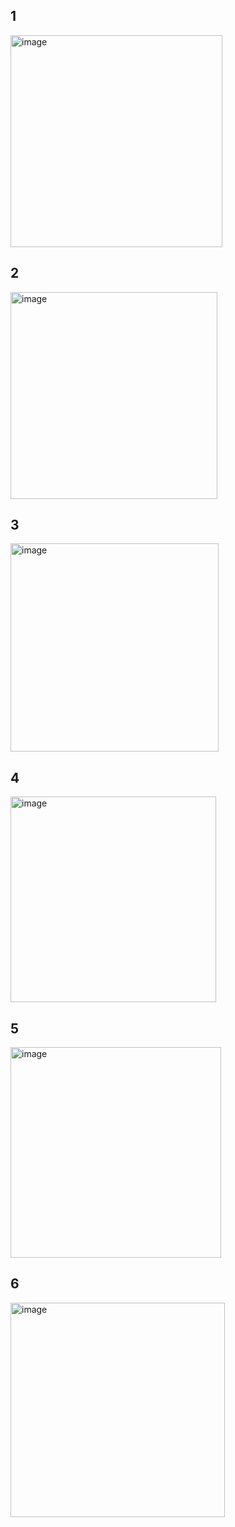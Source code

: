 ## 1

<img width="339" alt="image" src="https://github.com/bennycode/recipe-cookbook-rezepte/assets/469989/a08f2550-b5ee-4ae5-839f-26992d41fff3">

## 2

<img width="331" alt="image" src="https://github.com/bennycode/recipe-cookbook-rezepte/assets/469989/3e32c693-b36e-48f0-8e85-8e023e01609c">

## 3

<img width="333" alt="image" src="https://github.com/bennycode/recipe-cookbook-rezepte/assets/469989/2549d6c0-edf3-4324-bd0f-f935c21759b0">

## 4

<img width="329" alt="image" src="https://github.com/bennycode/recipe-cookbook-rezepte/assets/469989/89840ecd-27a4-4872-b7a8-2a55dc053f34">

## 5

<img width="337" alt="image" src="https://github.com/bennycode/recipe-cookbook-rezepte/assets/469989/d7dcb538-993b-4e6d-a1d7-9271e9c686be">

## 6

<img width="343" alt="image" src="https://github.com/bennycode/recipe-cookbook-rezepte/assets/469989/9a1af646-407e-4419-b48a-2e46d437a6ed">
